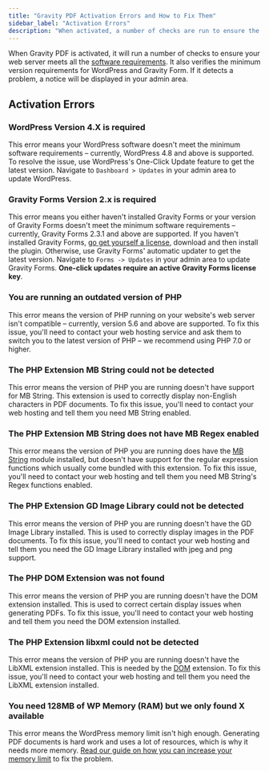 ```yaml
---
title: "Gravity PDF Activation Errors and How to Fix Them"
sidebar_label: "Activation Errors"
description: "When activated, a number of checks are run to ensure the web server meets all the requirements. Find out how to fix any problems that may occur."
---
```


When Gravity PDF is activated, it will run a number of checks to ensure your web server meets all the [software requirements](user-installation.md#requirements). It also verifies the minimum version requirements for WordPress and Gravity Form. If it detects a problem, a notice will be displayed in your admin area. 

## Activation Errors

### WordPress Version 4.X is required 

This error means your WordPress software doesn't meet the minimum software requirements – currently, WordPress 4.8 and above is supported. To resolve the issue, use WordPress's One-Click Update feature to get the latest version. Navigate to `Dashboard > Updates` in your admin area to update WordPress.

### Gravity Forms Version 2.x is required 

This error means you either haven't installed Gravity Forms or your version of Gravity Forms doesn't meet the minimum software requirements – currently, Gravity Forms 2.3.1 and above are supported. If you haven't installed Gravity Forms, <a href="https://rocketgenius.pxf.io/c/1211356/445235/7938" rel="sponsored">go get yourself a license</a>, download and then install the plugin. Otherwise, use Gravity Forms' automatic updater to get the latest version. Navigate to `Forms -> Updates` in your admin area to update Gravity Forms. **One-click updates require an active Gravity Forms license key**.

### You are running an outdated version of PHP 

This error means the version of PHP running on your website's web server isn't compatible – currently, version 5.6 and above are supported. To fix this issue, you'll need to contact your web hosting service and ask them to switch you to the latest version of PHP – we recommend using PHP 7.0 or higher.

### The PHP Extension MB String could not be detected 

This error means the version of PHP you are running doesn't have support for MB String. This extension is used to correctly display non-English characters in PDF documents. To fix this issue, you'll need to contact your web hosting and tell them you need MB String enabled.

### The PHP Extension MB String does not have MB Regex enabled 

This error means the version of PHP you are running does have the [MB String](#the-php-extension-mb-string-could-not-be-detected) module installed, but doesn't have support for the regular expression functions which usually come bundled with this extension. To fix this issue, you'll need to contact your web hosting and tell them you need MB String's Regex functions enabled.

### The PHP Extension GD Image Library could not be detected 

This error means the version of PHP you are running doesn't have the GD Image Library installed. This is used to correctly display images in the PDF documents. To fix this issue, you'll need to contact your web hosting and tell them you need the GD Image Library installed with jpeg and png support.

### The PHP DOM Extension was not found 

This error means the version of PHP you are running doesn't have the DOM extension installed. This is used to correct certain display issues when generating PDFs. To fix this issue, you'll need to contact your web hosting and tell them you need the DOM extension installed.

### The PHP Extension libxml could not be detected 

This error means the version of PHP you are running doesn't have the LibXML extension installed. This is needed by the [DOM](#the-php-dom-extension-was-not-found) extension. To fix this issue, you'll need to contact your web hosting and tell them you need the LibXML extension installed.

### You need 128MB of WP Memory (RAM) but we only found X available 

This error means the WordPress memory limit isn't high enough. Generating PDF documents is hard work and uses a lot of resources, which is why it needs more memory. [Read our guide on how you can increase your memory limit](user-increasing-memory-limit.md) to fix the problem.
